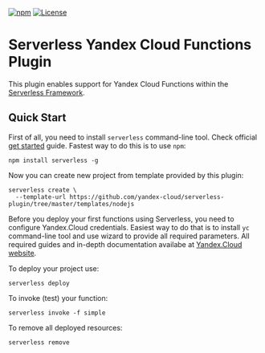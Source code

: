 [![npm](https://img.shields.io/npm/v/serverless-yandex-cloud.svg)](https://www.npmjs.com/package/serverless-yandex-cloud)
[![License](https://img.shields.io/github/license/yandex-cloud/serverless-plugin.svg)](https://github.com/yandex-cloud/serverless-plugin/blob/master/LICENSE)


# Serverless Yandex Cloud Functions Plugin

This plugin enables support for Yandex Cloud Functions within the [Serverless Framework](https://github.com/serverless/serverless).

## Quick Start

First of all, you need to install `serverless` command-line tool. Check official [get started](https://www.serverless.com/framework/docs/getting-started/) guide. Fastest way to do this is to use `npm`:

    npm install serverless -g

Now you can create new project from template provided by this plugin:

    serverless create \
      --template-url https://github.com/yandex-cloud/serverless-plugin/tree/master/templates/nodejs

Before you deploy your first functions using Serverless, you need to configure Yandex.Cloud credentials. Easiest way to do that
is to install `yc` command-line tool and use wizard to provide all required parameters. All required guides and in-depth documentation availabe at [Yandex.Cloud website](https://cloud.yandex.com/docs/cli/quickstart).

To deploy your project use:

    serverless deploy

To invoke (test) your function:

    serverless invoke -f simple

To remove all deployed resources:

    serverless remove
